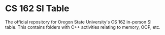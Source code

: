 # CS 162 SI Table

The official repository for Oregon State University's CS 162 in-person SI table.  This contains folders with C++ activities relating to memory, OOP, etc.
